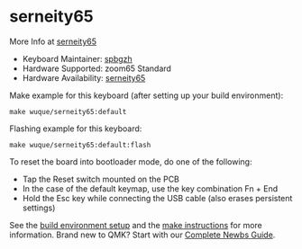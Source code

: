 # serneity65

More Info at [serneity65](https://shop.wuquestudio.com/)

* Keyboard Maintainer: [spbgzh](https://github.com/spbgzh)
* Hardware Supported: zoom65 Standard
* Hardware Availability: [serneity65](https://shop.wuquestudio.com/)  

Make example for this keyboard (after setting up your build environment):


    make wuque/serneity65:default

Flashing example for this keyboard:

    make wuque/serneity65:default:flash

To reset the board into bootloader mode, do one of the following:

* Tap the Reset switch mounted on the PCB
* In the case of the default keymap, use the key combination Fn + End
* Hold the Esc key while connecting the USB cable (also erases persistent settings)

See the [build environment setup](https://docs.qmk.fm/#/getting_started_build_tools) and the [make instructions](https://docs.qmk.fm/#/getting_started_make_guide) for more information. Brand new to QMK? Start with our [Complete Newbs Guide](https://docs.qmk.fm/#/newbs).
